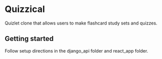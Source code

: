 # Quizzical
Quizlet clone that allows users to make flashcard study sets and quizzes.

## Getting started
Follow setup directions in the django_api folder and react_app folder.
